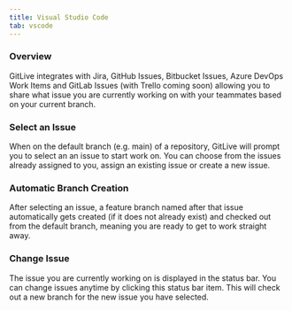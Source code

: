 ```yaml
---
title: Visual Studio Code
tab: vscode
---
```


### Overview

GitLive integrates with Jira, GitHub Issues, Bitbucket Issues, Azure DevOps Work Items and GitLab Issues (with Trello coming soon) allowing you to share what issue you are currently working on with your teammates based on your current branch.


### Select an Issue
When on the default branch (e.g. main) of a repository, GitLive will prompt you to select an an issue to start work on. You can choose from the issues already assigned to you, assign an existing issue or create a new issue.



### Automatic Branch Creation
After selecting an issue, a feature branch named after that issue automatically gets created (if it does not already exist) and checked out from the default branch, meaning you are ready to get to work straight away.


### Change Issue
The issue you are currently working on is displayed in the status bar. You can change issues anytime by clicking this status bar item. This will check out a new branch for the new issue you have selected.

